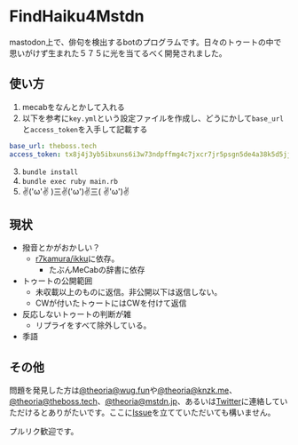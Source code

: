 # FindHaiku4Mstdn
mastodon上で、俳句を検出するbotのプログラムです。日々のトゥートの中で思いがけず生まれた５７５に光を当てるべく開発されました。

## 使い方
1. mecabをなんとかして入れる
2. 以下を参考に`key.yml`という設定ファイルを作成し、どうにかして`base_url`と`access_token`を入手して記載する
```key.yml
base_url: theboss.tech
access_token: tx8j4j3yb5ibxuns6i3w73ndpffmg4c7jxcr7jr5psgn5de4a38k5d5jjc4tsir8
```
3. `bundle install`
4. `bundle exec ruby main.rb`
5.  ✌('ω'✌ )三✌('ω')✌三( ✌'ω')✌

## 現状
- 撥音とかがおかしい？
  - [r7kamura/ikku](https://github.com/r7kamura/ikku)に依存。
    - たぶんMeCabの辞書に依存
- トゥートの公開範囲
  - 未収載以上のものに返信。非公開以下は返信しない。
  - CWが付いたトゥートにはCWを付けて返信
- 反応しないトゥートの判断が雑
  - リプライをすべて除外している。
- 季語

## その他
問題を発見した方は[@theoria@wug.fun](https://wug.fun/@theoria)や[@theoria@knzk.me](https://knzk.me/@theoria)、[@theoria@theboss.tech](https://theboss.tech/@theoria)、[@theoria@mstdn.jp](https://mstdn.jp/@theoria)、あるいは[Twitter](https://twitter.com/_theoria)に連絡していただけるとありがたいです。ここに[Issue](https://github.com/theoria24/FindHaiku4Mstdn/issues/new)を立てていただいても構いません。

プルリク歓迎です。
